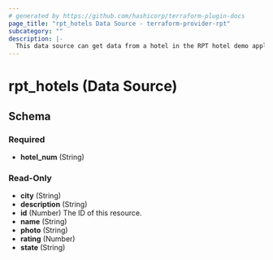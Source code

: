 ```yaml
---
# generated by https://github.com/hashicorp/terraform-plugin-docs
page_title: "rpt_hotels Data Source - terraform-provider-rpt"
subcategory: ""
description: |-
  This data source can get data from a hotel in the RPT hotel demo application by providing a hotel's id as the hotel_num input attribute. In order to use this, you must set the endpoint variable in the provider configuration. More information is available in the project repos README.
---
```


# rpt_hotels (Data Source)





<!-- schema generated by tfplugindocs -->
## Schema

### Required

- **hotel_num** (String)

### Read-Only

- **city** (String)
- **description** (String)
- **id** (Number) The ID of this resource.
- **name** (String)
- **photo** (String)
- **rating** (Number)
- **state** (String)


